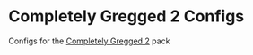 # Completely Gregged 2 Configs
 Configs for the [Completely Gregged 2](https://www.curseforge.com/minecraft/modpacks/completely-gregged-2) pack

